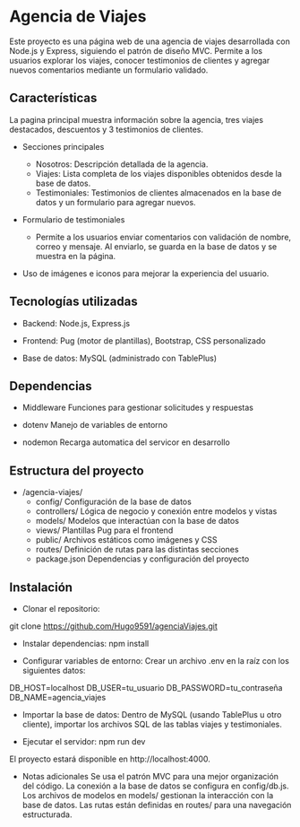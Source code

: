 # Agencia de Viajes

Este proyecto es una página web de una agencia de viajes desarrollada con Node.js y Express, siguiendo el patrón de diseño MVC. 
Permite a los usuarios explorar los viajes, conocer testimonios de clientes y agregar nuevos comentarios mediante un formulario validado.

## Características
La pagina principal muestra información sobre la agencia, tres viajes destacados, descuentos y 3 testimonios de clientes.

- Secciones principales
  - Nosotros: Descripción detallada de la agencia.
  - Viajes: Lista completa de los viajes disponibles obtenidos desde la base de datos.
  - Testimoniales: Testimonios de clientes almacenados en la base de datos y un formulario para agregar nuevos.

- Formulario de testimoniales
  - Permite a los usuarios enviar comentarios con validación de nombre, correo y mensaje. Al enviarlo, se guarda en la base de datos y se muestra en la página.

- Uso de imágenes e iconos para mejorar la experiencia del usuario.

## Tecnologías utilizadas

- Backend: Node.js, Express.js

- Frontend: Pug (motor de plantillas), Bootstrap, CSS personalizado

- Base de datos: MySQL (administrado con TablePlus)

## Dependencias
- Middleware
  Funciones para gestionar solicitudes y respuestas
  
- dotenv
  Manejo de variables de entorno
  
- nodemon
  Recarga automatica del servicor en desarrollo

## Estructura del proyecto

- /agencia-viajes/
  - config/         Configuración de la base de datos
  - controllers/    Lógica de negocio y conexión entre modelos y vistas
  - models/         Modelos que interactúan con la base de datos
  - views/          Plantillas Pug para el frontend
  - public/         Archivos estáticos como imágenes y CSS
  - routes/         Definición de rutas para las distintas secciones
  - package.json    Dependencias y configuración del proyecto

## Instalación

- Clonar el repositorio:

git clone https://github.com/Hugo9591/agenciaViajes.git

- Instalar dependencias:
npm install

- Configurar variables de entorno:
Crear un archivo .env en la raíz con los siguientes datos:

DB_HOST=localhost
DB_USER=tu_usuario
DB_PASSWORD=tu_contraseña
DB_NAME=agencia_viajes

- Importar la base de datos:
Dentro de MySQL (usando TablePlus u otro cliente), importar los archivos SQL de las tablas viajes y testimoniales.

- Ejecutar el servidor:
npm run dev

El proyecto estará disponible en http://localhost:4000.

- Notas adicionales
Se usa el patrón MVC para una mejor organización del código.
La conexión a la base de datos se configura en config/db.js.
Los archivos de modelos en models/ gestionan la interacción con la base de datos.
Las rutas están definidas en routes/ para una navegación estructurada.

